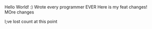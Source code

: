 Hello World! :)
Wrote every programmer EVER
Here is my feat changes!
MOre changes

I;ve lost count at this point

